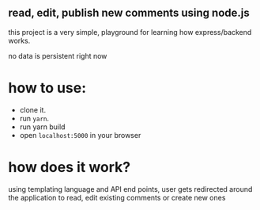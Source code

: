 ## read, edit, publish new comments using node.js

this project is a very simple, playground for learning how express/backend works.

no data is persistent right now

# how to use:

-   clone it.
-   run `yarn`.
-   run yarn build
-   open `localhost:5000` in your browser

# how does it work?

using templating language and API end points, user gets redirected around the application to read, edit existing comments or create new ones
